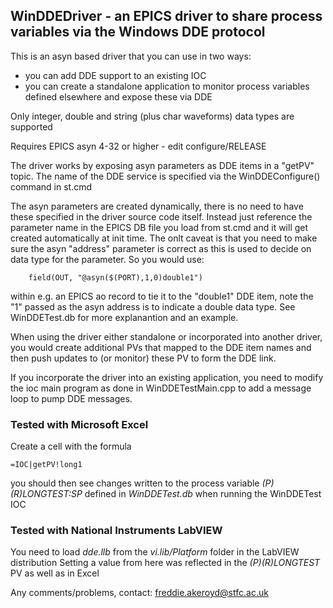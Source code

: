 ## WinDDEDriver - an EPICS driver to share process variables via the Windows DDE protocol

This is an asyn based driver that you can use in two ways:
* you can add DDE support to an existing IOC
* you can create a standalone application to monitor process variables defined elsewhere and expose these via DDE

Only integer, double and string (plus char waveforms) data types are supported

Requires EPICS asyn 4-32 or higher - edit configure/RELEASE

The driver works by exposing asyn parameters as DDE items in a "getPV" topic. The name of the DDE
service is specified via the WinDDEConfigure() command in st.cmd  
 
The asyn parameters are created dynamically, there is no need to have these specified in the driver
source code itself. Instead just reference the parameter name in the EPICS DB file you load from st.cmd 
and it will get created automatically at init time. The onlt caveat is that you need to make sure the 
asyn "address" parameter is correct as this is used to decide on data type for the parameter. So you would use:
```
    field(OUT, "@asyn($(PORT),1,0)double1") 
```
within e.g. an EPICS ao record to tie it to the "double1" DDE item, note the "1" passed as the asyn address
is to indicate a double data type. See WinDDETest.db for more explanantion and an example.

When using the driver either standalone or incorporated into another driver, you would create additional 
PVs that mapped to the DDE item names and then push updates to (or monitor) these PV to form the DDE link.   

If you incorporate the driver into an existing application, you need to modify the ioc main program
as done in   WinDDETestMain.cpp   to add a message loop to pump DDE messages.

### Tested with Microsoft Excel

Create a cell with the formula
```
=IOC|getPV!long1
```
you should then see changes written to the 
process variable *$(P)$(R)LONGTEST:SP* defined in *WinDDETest.db*  when running the WinDDETest IOC

### Tested with National Instruments LabVIEW

You need to load  *dde.llb*  from the  *vi.lib/Platform*  folder in the LabVIEW distribution
Setting a value from here was reflected in the *$(P)$(R)LONGTEST* PV as well as in Excel

Any comments/problems, contact: freddie.akeroyd@stfc.ac.uk
